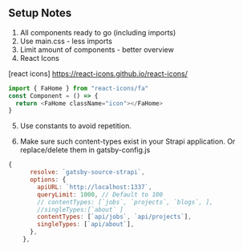 ## Setup Notes

1. All components ready to go (including imports)
2. Use main.css - less imports
3. Limit amount of components - better overview
4. React Icons

[react icons] https://react-icons.github.io/react-icons/

```javascript
import { FaHome } from "react-icons/fa"
const Component = () => {
  return <FaHome className="icon"></FaHome>
}
```

5. Use constants to avoid repetition.

6. Make sure such content-types exist in your Strapi application. Or replace/delete them in gatsby-config.js

```javascript
{
      resolve: `gatsby-source-strapi`,
      options: {
        apiURL: `http://localhost:1337`,
        queryLimit: 1000, // Default to 100
        // contentTypes: [`jobs`, `projects`, `blogs`, ],
        //singleTypes:[`about` ]
        contentTypes: [`api/jobs`, `api/projects`],
        singleTypes: [`api/about`],
      },
    },
```

